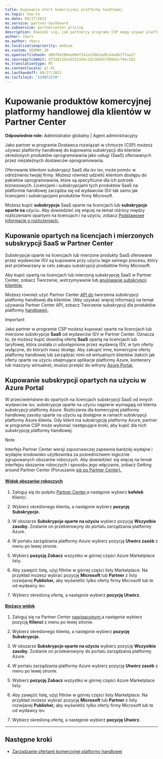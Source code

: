 ```yaml
---
title: Kupowanie ofert komercyjnej platformy handlowej
ms.topic: how-to
ms.date: 09/27/2021
ms.service: partner-dashboard
ms.subservice: partnercenter-pricing
description: Dowiedz się, jak partnerzy programu CSP mogą używać platformy handlowej Partner Center, aby kupować oferty SaaS od niezależnych dostawców oprogramowania.
author: rbars
ms.author: rbars
ms.localizationpriority: medium
ms.custom: SEOMAY.20
ms.openlocfilehash: d06f64280ee89df241e150b2ad9c44adb7f7aa2f
ms.sourcegitcommit: d731813da1d31519dc2dc583d17899e5cf4ec1b2
ms.translationtype: MT
ms.contentlocale: pl-PL
ms.lasthandoff: 09/27/2021
ms.locfileid: "129072270"
---
```

# <a name="purchase-commercial-marketplace-products-for-your-customers-in-partner-center"></a>Kupowanie produktów komercyjnej platformy handlowej dla klientów w Partner Center


**Odpowiednie role:** Administrator globalny | Agent administracyjny

Jako partner w programie Dostawca rozwiązań w chmurze (CSP) możesz używać platformy handlowej do kupowania subskrypcji dla klientów określonych produktów oprogramowania jako usługi (SaaS) oferowanych przez niezależnych dostawców oprogramowania.

Oferowanie klientom subskrypcji SaaS dla isv isv, może pomóc w odróżnieniu twojej firmy. Możesz również udzielić klientom dostępu do pakietów oprogramowania, które są specyficzne dla ich potrzeb biznesowych. Licencjami i subskrypcjami tych produktów SaaS na platformie handlowej zarządza się od wydawców ISV tak samo jak licencjami i subskrypcjami produktów firmy Microsoft.

Możesz kupić **subskrypcje** SaaS oparte na licencjach lub **subskrypcje oparte na** użyciu. Aby dowiedzieć się więcej na temat różnicy między rozliczeniami opartymi na licencjach i na użyciu, zobacz [Podstawowe informacje o rozliczeniach.](billing-basics.md)

## <a name="purchase-license-based-and-metered-saas-subscriptions-in-partner-center"></a>Kupowanie opartych na licencjach i mierzonych subskrypcji SaaS w Partner Center

Subskrypcje oparte na licencjach lub mierzone produkty SaaS oferowane przez wydawców ISV są kupowane przy użyciu tego samego procesu, który jest przetwarzany w celu zakupu subskrypcji produktów firmy Microsoft.

Aby kupić opartą na licencjach lub mierzoną subskrypcję SaaS w Partner Center, zobacz Tworzenie, wstrzymywanie lub [anulowanie subskrypcji klientów.](create-a-new-subscription.md#create-a-new-subscription)

Możesz również użyć Partner Center [API do](/partner-center/develop/) tworzenia subskrypcji platformy handlowej dla klientów. (Aby uzyskać więcej informacji na temat używania Partner Center API, zobacz Tworzenie subskrypcji dla produktów platformy [handlowej).](/partner-center/develop/create-subscription-azure-marketplace-products)

> [!IMPORTANT]
> Jako partner w programie CSP  możesz kupować oparte na licencjach lub mierzone subskrypcje **SaaS** od wydawców ISV w Partner Center. Oznacza to, że  możesz kupić dowolną ofertę **SaaS** opartą na licencjach lub taryfowej, która została ci udostępnione przez wydawcę ISV, w tym oferty wyłączne, do których masz dostęp. [](csp-commercial-marketplace-discover.md#learn-about-marketplace-exclusive-offers) Aby zakupić inne, komercyjne oferty platformy handlowej lub zarządzać nimi od wirtualnych klientów (takich jak oferty oparte na użyciu obejmujące aplikacje platformy Azure, kontenery lub maszyny wirtualne), musisz przejść do witryny [Azure Portal.](https://portal.azure.com/)

## <a name="purchase-usage-based-subscriptions-in-the-azure-portal"></a>Kupowanie subskrypcji opartych na użyciu w Azure Portal

W przeciwieństwie do opartych na licencjach subskrypcji SaaS od innych wydawców isv, subskrypcje oparte na użyciu najpierw wymagają od klienta subskrypcji platformy Azure. Rozliczenia dla komercyjnej platformy handlowej zasoby oparte na użyciu są dostępne w ramach subskrypcji platformy Azure klienta. Gdy klient ma subskrypcję platformy Azure, partner w programie CSP może wykonać następujące kroki, aby kupić dla nich subskrypcję platformy handlowej:

> [!NOTE]
> Interfejs Partner Center wersji zapoznawczej zapewnia bardziej wydajne i wydajne środowisko użytkownika za pośrednictwem logicznie zgrupowanych obszarów roboczych. Aby dowiedzieć się więcej na temat interfejsu obszarów roboczych i sposobu jego włączanie, zobacz Getting around Partner Center (Poruszanie [się po Partner Center).](get-around-partner-center.md#turn-workspaces-on-and-off)

#### <a name="workspaces-view"></a>[Widok obszarów roboczych](#tab/workspaces-view)

1. Zaloguj się do pulpitu [Partner Center,](https://partner.microsoft.com/dashboard)a następnie wybierz **kafelek** Klienci.

2. Wybierz określonego klienta, a następnie wybierz **pozycję Subskrypcje.**  

3. W obszarze **Subskrypcje oparte na użyciu** wybierz pozycję **Wszystkie zasoby.** Zostanie on przekierowyny do portalu zarządzania platformy Azure.

4. W portalu zarządzania platformy Azure wybierz pozycję **Utwórz zasób** z menu po lewej stronie.

5. Wybierz **pozycję Zobacz** wszystko w górnej części Azure Marketplace listy.

6. Aby zawęzić listę, użyj filtrów w górnej części listy Marketplace. Na przykład możesz wybrać pozycję **Microsoft** lub **Partner** z listy rozwijanej **Publisher,** aby wyświetlić tylko oferty firmy Microsoft lub te od wydawcy isv.

7. Wybierz określoną ofertę, a następnie wybierz **pozycję Utwórz.**

#### <a name="current-view"></a>[Bieżący widok](#tab/current-view)

1. Zaloguj się na Partner Center [nawigacyjnym,](https://partner.microsoft.com/dashboard)a następnie wybierz pozycję **Klienci** z menu po lewej stronie.

2. Wybierz określonego klienta, a następnie wybierz **pozycję Subskrypcje.**  

3. W obszarze **Subskrypcje oparte na użyciu** wybierz pozycję **Wszystkie zasoby.** Zostanie on przekierowyny do portalu zarządzania platformy Azure.

4. W portalu zarządzania platformy Azure wybierz pozycję **Utwórz zasób** z menu po lewej stronie.

5. Wybierz **pozycję Zobacz** wszystko w górnej części Azure Marketplace listy.

6. Aby zawęzić listę, użyj filtrów w górnej części listy Marketplace. Na przykład możesz wybrać pozycję **Microsoft** lub **Partner** z listy rozwijanej **Publisher,** aby wyświetlić tylko oferty firmy Microsoft lub te od wydawcy isv.

7. Wybierz określoną ofertę, a następnie wybierz **pozycję Utwórz.**

* * *

## <a name="next-steps"></a>Następne kroki

- [Zarządzanie ofertami komercyjnej platformy handlowej](csp-commercial-marketplace-purchase.md)
